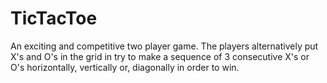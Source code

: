 # TicTacToe
An exciting and competitive two player game. The players alternatively put X's and O's in the grid in try to make a sequence of 3 consecutive X's or O's horizontally, vertically or, diagonally in order to win.

